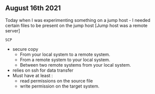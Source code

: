 ## August 16th 2021

Today when I was experimenting something on a jump host - I needed certain files to be present on the jump host [Jump host was a remote server]

    SCP

* secure copy
  * From your local system to a remote system.
  * From a remote system to your local system.
  * Between two remote systems from your local system.
* relies on ssh for data transfer
* Must have at least : 
  * read permissions on the source file 
  * write permission on the target system.
    